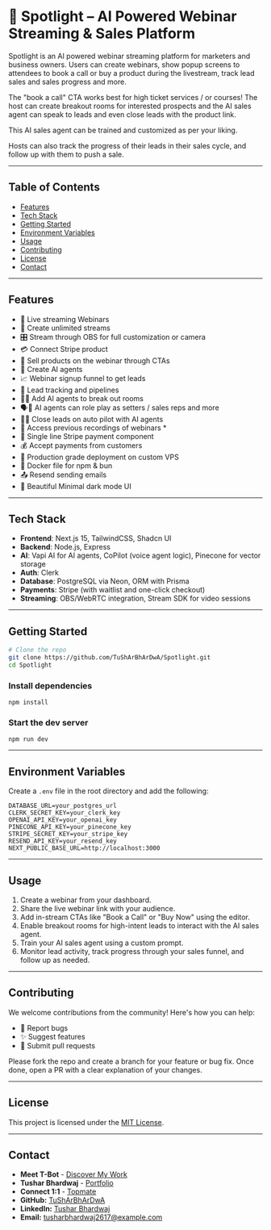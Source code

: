# 🔦 Spotlight – AI Powered Webinar Streaming & Sales Platform

Spotlight is an AI powered webinar streaming platform for marketers and business owners. Users can create webinars, show popup screens to attendees to book a call or buy a product during the livestream, track lead sales and sales progress and more.

The "book a call" CTA works best for high ticket services / or courses! The host can create breakout rooms for interested prospects and the AI sales agent can speak to leads and even close leads with the product link.

This AI sales agent can be trained and customized as per your liking.

Hosts can also track the progress of their leads in their sales cycle, and follow up with them to push a sale.

---


## Table of Contents

- [Features](#features)
- [Tech Stack](#tech-stack)
- [Getting Started](#getting-started)
- [Environment Variables](#environment-variables)
- [Usage](#usage)
- [Contributing](#contributing)
- [License](#license)
- [Contact](#contact)

---

## Features

- 🎥 Live streaming Webinars
- 🔁 Create unlimited streams
- 🎛️ Stream through OBS for full customization or camera
- 💳 Connect Stripe product
- 🛒 Sell products on the webinar through CTAs
- 🤖 Create AI agents
- 📈 Webinar signup funnel to get leads
- 🧩 Lead tracking and pipelines
- 🧠🔀 Add AI agents to break out rooms
- 🗣️🤝 AI agents can role play as setters / sales reps and more
- 🤖✅ Close leads on auto pilot with AI agents
- 📼 Access previous recordings of webinars *
- 💸 Single line Stripe payment component
- 💰 Accept payments from customers
- 🚀 Production grade deployment on custom VPS
- 🐳 Docker file for npm & bun
- 📤 Resend sending emails
- 🧩 Beautiful Minimal dark mode UI

---


## Tech Stack

- **Frontend**: Next.js 15, TailwindCSS, Shadcn UI  
- **Backend**: Node.js, Express
- **AI**: Vapi AI for AI agents, CoPilot (voice agent logic), Pinecone for vector storage
- **Auth**: Clerk
- **Database**: PostgreSQL via Neon, ORM with Prisma
- **Payments**: Stripe (with waitlist and one-click checkout)
- **Streaming**: OBS/WebRTC integration, Stream SDK for video sessions

---

## Getting Started

```bash
# Clone the repo
git clone https://github.com/TuShArBhArDwA/Spotlight.git
cd Spotlight
```

### Install dependencies
```
npm install
```

### Start the dev server
```
npm run dev
```

---

## Environment Variables
Create a `.env` file in the root directory and add the following:

```
DATABASE_URL=your_postgres_url
CLERK_SECRET_KEY=your_clerk_key
OPENAI_API_KEY=your_openai_key
PINECONE_API_KEY=your_pinecone_key
STRIPE_SECRET_KEY=your_stripe_key
RESEND_API_KEY=your_resend_key
NEXT_PUBLIC_BASE_URL=http://localhost:3000
```

---

## Usage

1. Create a webinar from your dashboard.
2. Share the live webinar link with your audience.
3. Add in-stream CTAs like "Book a Call" or "Buy Now" using the editor.
4. Enable breakout rooms for high-intent leads to interact with the AI sales agent.
5. Train your AI sales agent using a custom prompt.
6. Monitor lead activity, track progress through your sales funnel, and follow up as needed.

---

## Contributing

We welcome contributions from the community! Here's how you can help:

- 🐛 Report bugs
- ✨ Suggest features
- 📂 Submit pull requests

Please fork the repo and create a branch for your feature or bug fix. Once done, open a PR with a clear explanation of your changes.

---

## License

This project is licensed under the [MIT License](LICENSE).

---

## Contact
- **Meet T-Bot** - [Discover My Work](https://t-bot-blush.vercel.app/)
- **Tushar Bhardwaj** - [Portfolio](https://tushar-bhardwaj.vercel.app/)
- **Connect 1:1** - [Topmate](https://topmate.io/tusharbhardwaj)
- **GitHub:** [TuShArBhArDwA](https://github.com/TuShArBhArDwA)
- **LinkedIn:** [Tushar Bhardwaj](https://www.linkedin.com/in/bhardwajtushar2004/)
- **Email:** [tusharbhardwaj2617@example.com](mailto:tusharbhardwaj2617@example.com)

